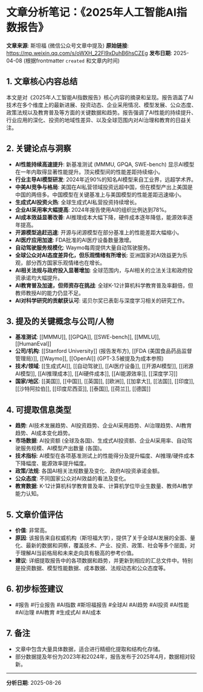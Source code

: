 # 文章分析笔记：《2025年人工智能AI指数报告》

**文章来源**: 斯坦福 (微信公众号文章中提及)
**原始链接**: https://mp.weixin.qq.com/s/oWXH_22Fl9xDuhB6hsCZEg
**发布日期**: 2025-04-08 (根据frontmatter `created` 和文章内时间)

## 1. 文章核心内容总结
本文是对《2025年人工智能AI指数报告》核心内容的摘录和呈现。报告涵盖了AI技术在多个维度上的最新进展、投资动态、企业采用情况、模型发展、公众态度、政策法规以及教育普及等方面的关键数据和趋势。报告强调了AI性能的持续提升、行业应用的深化、投资的地域性差异、以及全球范围内对AI治理和教育的日益关注。

## 2. 关键论点与洞察
- **AI性能持续高速提升**: 新基准测试 (MMMU, GPQA, SWE-bench) 显示AI模型在一年内取得显著性能提升。顶尖模型间的性能差距持续缩小。
- **行业主导AI模型研发**: 2024年近90%的知名AI模型来自工业界，远超学术界。
- **中美AI竞争与格局**: 美国在AI私营领域投资远超中国，但在模型产出上美国是中国的两倍多。中国模型在关键基准上与美国模型的性能差距迅速缩小。
- **生成式AI投资火热**: 全球生成式AI私营投资持续增长。
- **企业AI采用率大幅提高**: 2024年报告使用AI的组织比例达到78%。
- **AI成本效益显著改善**: AI推理成本大幅下降，硬件成本逐年降低，能源效率逐年提高。
- **开源模型追赶迅速**: 开源与闭源模型在部分基准上的性能差距大幅缩小。
- **AI医疗应用加速**: FDA批准的AI医疗设备数量激增。
- **自动驾驶服务规模化**: Waymo每周提供大量自动驾驶服务。
- **全球公众对AI态度差异化，但乐观情绪有所增长**: 亚洲国家对AI效益更为乐观，部分西方国家乐观情绪也在增长。
- **AI相关法规与政府投入显著增加**: 全球范围内，与AI相关的立法关注和政府投资承诺均大幅提升。
- **AI教育普及加速，但师资存在挑战**: 全球K-12计算机科学教育普及率翻倍，但教师教授AI的能力仍显不足。
- **AI对科学研究的贡献获认可**: 诺贝尔奖已表彰与深度学习相关的研究工作。

## 3. 提及的关键概念与公司/人物
- **基准测试**: [[MMMU]], [[GPQA]], [[SWE-bench]], [[MMLU]], [[HumanEval]]
- **公司/机构**: [[Stanford University]] (报告发布方), [[FDA (美国食品药品监督管理局)]], [[Waymo]], [[OpenAI]] (GPT-3.5被提及为成本参照)
- **技术/领域**: [[生成式AI]], [[自动驾驶]], [[AI医疗设备]], [[开源AI模型]], [[闭源AI模型]], [[AI推理成本]], [[AI硬件成本]], [[AI能源效率]], [[深度学习]]
- **国家/地区**: [[美国]], [[中国]], [[英国]], [[欧洲]], [[加拿大]], [[法国]], [[印度]], [[沙特阿拉伯]], [[印度尼西亚]], [[泰国]], [[荷兰]], [[德国]]

## 4. 可提取信息类型
- **趋势**: AI技术发展趋势、AI投资趋势、企业AI采用趋势、AI治理趋势、AI教育趋势、AI成本变化趋势。
- **市场数据**: AI投资额 (全球及各国)、生成式AI投资额、企业AI采用率、自动驾驶服务规模、AI模型产出数量 (各国)。
- **技术指标**: AI模型在各项基准测试上的性能得分及提升幅度、AI推理/硬件成本下降幅度、能源效率提升幅度。
- **政策/法规**: 各国AI相关法规数量及变化、政府AI投资承诺金额。
- **公众态度**: 不同国家公众对AI效益的看法及变化。
- **教育数据**: K-12计算机科学教育普及率、计算机学位毕业生数量、教师AI教学能力认知。

## 5. 文章价值评估
- **价值**: 非常高。
- **原因**: 该报告来自权威机构（斯坦福大学），提供了关于全球AI发展的全面、量化、最新的数据和洞察，覆盖技术、产业、投资、政策、社会等多个层面，对于理解AI当前格局和未来走向具有极高的参考价值。
- **建议**: 详细提取报告中的各项数据和趋势，并更新到相应的汇总文件中。特别是投资数据、模型性能数据、成本数据、法规动态和公众态度等。

## 6. 初步标签建议
- #报告 #行业报告 #AI指数 #斯坦福报告 #全球AI #AI趋势 #AI投资 #AI性能 #AI治理 #AI教育 #生成式AI #AI成本

## 7. 备注
- 文章中包含大量具体数据，适合进行精细化提取和结构化存储。
- 部分数据提及年份为2023年和2024年，报告发布于2025年4月，数据相对较新。

---
**分析日期**: 2025-08-26 